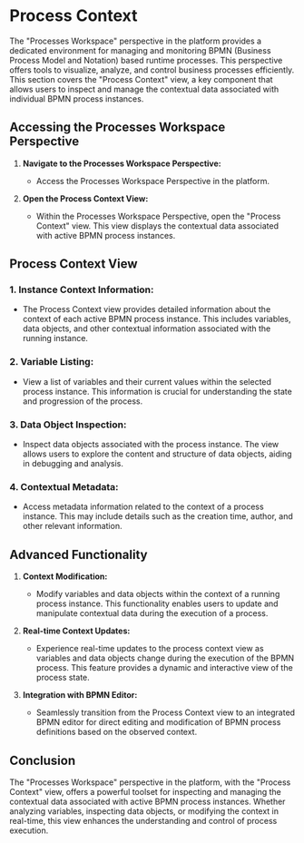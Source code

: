 # Process Context

The "Processes Workspace" perspective in the platform provides a dedicated environment for managing and monitoring BPMN (Business Process Model and Notation) based runtime processes. This perspective offers tools to visualize, analyze, and control business processes efficiently. This section covers the "Process Context" view, a key component that allows users to inspect and manage the contextual data associated with individual BPMN process instances.

## Accessing the Processes Workspace Perspective

1. **Navigate to the Processes Workspace Perspective:**
   - Access the Processes Workspace Perspective in the platform.

2. **Open the Process Context View:**
   - Within the Processes Workspace Perspective, open the "Process Context" view. This view displays the contextual data associated with active BPMN process instances.

## Process Context View

### 1. **Instance Context Information:**
   - The Process Context view provides detailed information about the context of each active BPMN process instance. This includes variables, data objects, and other contextual information associated with the running instance.

### 2. **Variable Listing:**
   - View a list of variables and their current values within the selected process instance. This information is crucial for understanding the state and progression of the process.

### 3. **Data Object Inspection:**
   - Inspect data objects associated with the process instance. The view allows users to explore the content and structure of data objects, aiding in debugging and analysis.

### 4. **Contextual Metadata:**
   - Access metadata information related to the context of a process instance. This may include details such as the creation time, author, and other relevant information.

## Advanced Functionality

1. **Context Modification:**
   - Modify variables and data objects within the context of a running process instance. This functionality enables users to update and manipulate contextual data during the execution of a process.

2. **Real-time Context Updates:**
   - Experience real-time updates to the process context view as variables and data objects change during the execution of the BPMN process. This feature provides a dynamic and interactive view of the process state.

3. **Integration with BPMN Editor:**
   - Seamlessly transition from the Process Context view to an integrated BPMN editor for direct editing and modification of BPMN process definitions based on the observed context.

## Conclusion

The "Processes Workspace" perspective in the platform, with the "Process Context" view, offers a powerful toolset for inspecting and managing the contextual data associated with active BPMN process instances. Whether analyzing variables, inspecting data objects, or modifying the context in real-time, this view enhances the understanding and control of process execution.
